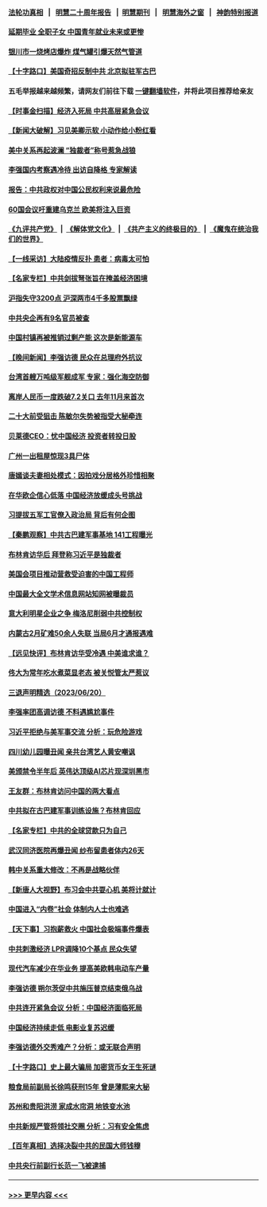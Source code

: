 #### [法轮功真相](https://github.com/gfw-breaker/truth/blob/master/README.md?t=0) &nbsp;&nbsp;|&nbsp;&nbsp; [明慧二十周年报告](https://github.com/gfw-breaker/mh-reports/blob/master/README.md?t=0) &nbsp;&nbsp;|&nbsp;&nbsp;[明慧期刊](https://github.com/gfw-breaker/mh-qikan) &nbsp;&nbsp;|&nbsp;&nbsp; [明慧海外之窗](https://github.com/gfw-breaker/mh-news/blob/master/README.md?t=0) &nbsp;&nbsp;|&nbsp;&nbsp; [神韵特别报道](https://github.com/gfw-breaker/mh-news/blob/master/shenyun.md?t=0)
#### [延期毕业 全职子女 中国青年就业未来或更惨](../pages/nsc413/n14020185.md?t=06220343) 
#### [银川市一烧烤店爆炸 煤气罐引爆天然气管道](../pages/nsc413/n14020233.md?t=06220343) 
#### [【十字路口】美国奇招反制中共 北京拟驻军古巴](../pages/nsc413/n14020349.md?t=06220343) 
#### 五毛举报越来越频繁，请网友们前往下载 [一键翻墙软件](https://github.com/gfw-breaker/ssr-accounts)，并将此项目推荐给亲友
#### [【时事金扫描】经济入死局 中共高层紧急会议](../pages/nsc413/n14020413.md?t=06220343) 
#### [【新闻大破解】习见美卿示软 小动作给小粉红看](../pages/nsc413/n14020368.md?t=06220343) 
#### [美中关系再起波澜 “独裁者”称号惹急战狼](../pages/nsc413/n14020509.md?t=06220343) 
#### [李强国内考察遇冷待 出访自降格 专家解读](../pages/nsc413/n14020357.md?t=06220343) 
#### [报告：中共政权对中国公民权利来说最危险](../pages/nsc413/n14020484.md?t=06220343) 
#### [60国会议吁重建乌克兰 欧美将注入巨资](../pages/nsc413/n14020395.md?t=06220343) 
#### [《九评共产党》](https://github.com/begood0513/9ping.md/blob/master/README.md) &nbsp;|&nbsp; [《解体党文化》](../../../../jtdwh.md/blob/master/README.md)  &nbsp;|&nbsp; [《共产主义的终极目的》](../../../../gczydzjmd.md/blob/master/README.md) &nbsp;|&nbsp; [《魔鬼在统治我们的世界》](../../../../mgztzwmdsj.md/blob/master/README.md) 
#### [【一线采访】大陆疫情反扑 患者：病毒太可怕](../pages/nsc413/n14020254.md?t=06220343) 
#### [【名家专栏】中共剑拔弩张旨在掩盖经济困境](../pages/nsc413/n14019668.md?t=06220343) 
#### [沪指失守3200点 沪深两市4千多股票飘绿](../pages/nsc413/n14020275.md?t=06220343) 
#### [中共央企再有9名官员被查](../pages/nsc413/n14020277.md?t=06220343) 
#### [中国村镇再被推销过剩产能 这次是新能源车](../pages/nsc413/n14020186.md?t=06220343) 
#### [【晚间新闻】李强访德 民众在总理府外抗议](../pages/nsc413/n14020187.md?t=06220343) 
#### [台湾首艘万吨级军舰成军 专家：强化海空防御](../pages/nsc413/n14019611.md?t=06220343) 
#### [离岸人民币一度跌破7.2关口 去年11月来首次](../pages/nsc413/n14020140.md?t=06220343) 
#### [二十大前受狙击 陈敏尔失势被指受大秘牵连](../pages/nsc413/n14020038.md?t=06220343) 
#### [贝莱德CEO：忧中国经济 投资者转投日股](../pages/nsc413/n14019859.md?t=06220343) 
#### [广州一出租屋惊现3具尸体](../pages/nsc413/n14020036.md?t=06220343) 
#### [唐嫣谈夫妻相处模式：因拍戏分居格外珍惜相聚](../pages/nsc413/n14019911.md?t=06220343) 
#### [在华欧企信心低落 中国经济放缓成头号挑战](../pages/nsc413/n14019974.md?t=06220343) 
#### [习提拔五军工官僚入政治局 背后有何企图](../pages/nsc413/n14019205.md?t=06220343) 
#### [【秦鹏观察】中共古巴建军事基地 141工程曝光](../pages/nsc413/n14019876.md?t=06220343) 
#### [布林肯访华后 拜登称习近平是独裁者](../pages/nsc413/n14019940.md?t=06220343) 
#### [美国会项目推动营救受迫害的中国工程师](../pages/nsc413/n14019887.md?t=06220343) 
#### [中国最大全文学术信息网站知网被曝裁员](../pages/nsc413/n14019905.md?t=06220343) 
#### [意大利明星企业之争 梅洛尼削弱中共控制权](../pages/nsc413/n14019824.md?t=06220343) 
#### [内蒙古2月矿难50余人失联 当局6月才通报遇难](../pages/nsc413/n14019850.md?t=06220343) 
#### [【远见快评】布林肯访华受冷遇 中美谁求谁？](../pages/nsc413/n14019836.md?t=06220343) 
#### [佟大为常年吃水煮菜显老态 被关悦管太严惹议](../pages/nsc413/n14019849.md?t=06220343) 
#### [三退声明精选（2023/06/20）](../pages/nsc413/n14019867.md?t=06220343) 
#### [李强率团高调访德 不料遇尴尬事件](../pages/nsc413/n14019852.md?t=06220343) 
#### [习近平拒绝与美军事交流 分析：玩危险游戏](../pages/nsc413/n14019709.md?t=06220343) 
#### [四川幼儿园曝丑闻 亲共台湾艺人黄安嘲讽](../pages/nsc413/n14019821.md?t=06220343) 
#### [美颁禁令半年后 英伟达顶级AI芯片现深圳黑市](../pages/nsc413/n14019731.md?t=06220343) 
#### [王友群：布林肯访问中国的两大看点](../pages/nsc413/n14019817.md?t=06220343) 
#### [中共拟在古巴建军事训练设施？布林肯回应](../pages/nsc413/n14019773.md?t=06220343) 
#### [【名家专栏】中共的全球贷款只为自己](../pages/nsc413/n14019658.md?t=06220343) 
#### [武汉同济医院再爆丑闻 纱布留患者体内26天](../pages/nsc413/n14019651.md?t=06220343) 
#### [韩中关系重大修改：不再是战略伙伴](../pages/nsc413/n14019716.md?t=06220343) 
#### [【新唐人大视野】布习会中共耍心机 美将计就计](../pages/nsc413/n14019749.md?t=06220343) 
#### [中国进入“内卷”社会 体制内人士也难逃](../pages/nsc413/n14019394.md?t=06220343) 
#### [【天下事】习抱薪救火 中国社会极端事件爆表](../pages/nsc413/n14019743.md?t=06220343) 
#### [中共刺激经济 LPR调降10个基点 民众失望](../pages/nsc413/n14019484.md?t=06220343) 
#### [现代汽车减少在华业务 提高美欧韩电动车产量](../pages/nsc413/n14019694.md?t=06220343) 
#### [李强访德 朔尔茨促中共施压普京结束俄乌战](../pages/nsc413/n14019714.md?t=06220343) 
#### [中共连开紧急会议 分析：中国经济面临死局](../pages/nsc413/n14019708.md?t=06220343) 
#### [中国经济持续走低 电影业复苏迟缓](../pages/nsc413/n14019588.md?t=06220343) 
#### [李强访德外交秀难产？分析：或无联合声明](../pages/nsc413/n14019652.md?t=06220343) 
#### [【十字路口】史上最大骗局 加密货币女王生死谜](../pages/nsc413/n14019612.md?t=06220343) 
#### [粮食局前副局长徐鸣获刑15年 曾是薄熙来大秘](../pages/nsc413/n14019563.md?t=06220343) 
#### [苏州和贵阳洪涝 家成水帘洞 地铁变水池](../pages/nsc413/n14019411.md?t=06220343) 
#### [中共新规严管将领社交圈 分析：习有安全焦虑](../pages/nsc413/n14019420.md?t=06220343) 
#### [【百年真相】选择决裂中共的民国大师钱穆](../pages/nsc413/n14019145.md?t=06220343) 
#### [中共央行前副行长范一飞被逮捕](../pages/nsc413/n14019521.md?t=06220343) 

----
#### [ >>> 更早内容 <<< ](../indexes/nsc413-earlier.md)
